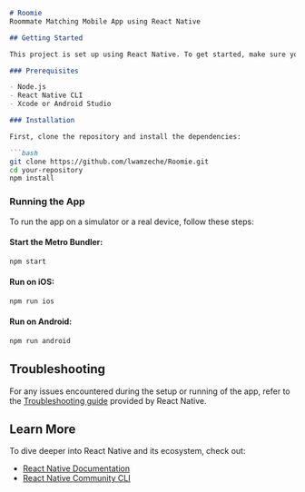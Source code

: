 
```markdown
# Roomie
Roommate Matching Mobile App using React Native

## Getting Started

This project is set up using React Native. To get started, make sure you have completed the environment setup as per the React Native documentation.

### Prerequisites

- Node.js
- React Native CLI
- Xcode or Android Studio

### Installation

First, clone the repository and install the dependencies:

```bash
git clone https://github.com/lwamzeche/Roomie.git
cd your-repository
npm install
```

### Running the App

To run the app on a simulator or a real device, follow these steps:

#### Start the Metro Bundler:

```bash
npm start
```

#### Run on iOS:

```bash
npm run ios
```

#### Run on Android:

```bash
npm run android
```

## Troubleshooting

For any issues encountered during the setup or running of the app, refer to the [Troubleshooting guide](https://reactnative.dev/docs/troubleshooting) provided by React Native.

## Learn More

To dive deeper into React Native and its ecosystem, check out:

- [React Native Documentation](https://reactnative.dev/docs/getting-started)
- [React Native Community CLI](https://github.com/react-native-community/cli)

